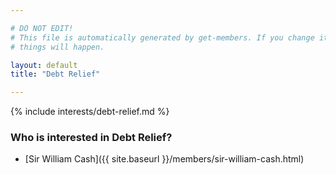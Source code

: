 ```yaml
---

# DO NOT EDIT!
# This file is automatically generated by get-members. If you change it, bad
# things will happen.

layout: default
title: "Debt Relief"

---
```


{% include interests/debt-relief.md %}

### Who is interested in Debt Relief?


* [Sir William Cash]({{ site.baseurl }}/members/sir-william-cash.html)
